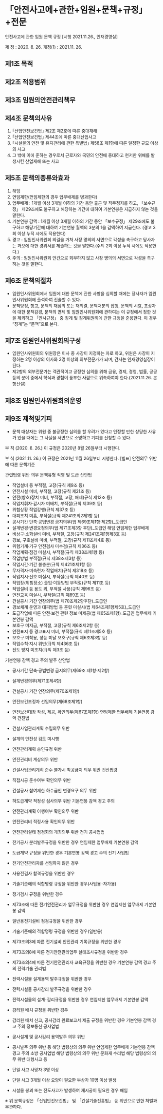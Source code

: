 # 「안전사고에+관한+임원+문책+규정」+전문

안전사고에 관한 임원 문책 규정
[시행 2021.11.26., 인재경영실]

제   정 : 2020. 8. 26.
개정(1) : 2021.11. 26.

## 제1조 목적

## 제2조 적용범위

## 제3조 임원의안전관리책무

## 제4조 문책의사유
  1. &#65378;산업안전보건법&#65379; 제2조 제2호에 따른 중대재해
  2. &#65378;산업안전보건법&#65379; 제44조에 따른 중대산업사고
  3. &#65378;시설물의 안전 및 유지관리에 관한 특별법&#65379; 제58조 제1항에 따른 일정한 규모 이상의 사고
  4. 그 밖에 이에 준하는 경우로서 근로자와 국민의 안전에 중대하고 현저한 위해를 발생시킨 산업재해 또는 사고
## 제5조 문책의종류와효과
  1. 해임
  2. 연임제한(연임제한의 경우 업무배제를 병과한다)
  3. 업무배제 : 1개월 이상 3개월 이하의 기간 동안 출근 및 직무정지를 하고, 「보수규정」 제29조에도 불구하고 해당하는 기간에 대하여 기본연봉은 지급하지 않는 것을 말한다.
  4. 기본연봉 감액 : 1개월 이상 3개월 이하의 기간 동안 「보수규정」 제29조에도 불구하고 해당기간에 대하여 기본연봉 월액의 3분의 1을 감액하여 지급한다. (경고 3회 이상 누적 시에도 적용한다)
  5. 경고 : 임원인사위원회 의결을 거쳐 사장 명의의 서면으로 각성을 촉구하고 당사자는 과오에 대한 경위서를 제출하는 것을 말한다.(주의 2회 이상 누적 시에도 적용한다.)
  6. 주의 : 임원인사위원회 안건으로 회부하지 않고 사장 명의의 서면으로 각성을 촉구하는 것을 말한다.

## 제6조 문책의절차
- 임원인사위원회에서 임원에 대한 문책에 관한 사항을 심의할 때에는 당사자가 임원인사위원회에 출석하여 진술할 수 있다.
- 문책양정, 항고, 문책의 재심의 또는 재의결, 문책처분의 집행, 문책의 시효, 포상자에 대한 문책감경, 문책의 면제 및 임원인사위원회에 관하여는 이 규정에서 정한 것을 제외하고 「인사규정」 중 징계 및 징계위원회에 관한 규정을 준용한다. 이 경우 “징계”는 “문책”으로 본다.

## 제7조 임원인사위원회의구성
- 임원인사위원회의 위원장은 이사 중 사장이 지정하는 자로 하고, 위원은 사장이 지정하는 2명 이상의 이사와 2명 이상의 외부전문가가 되며, 간사는 인재경영실장이 된다.
- 제2항의 외부전문가는 객관적이고 공정한 심의를 위해 금융, 경제, 경영, 법률, 공공 등의 분야 중에서 학식과 경험이 풍부한 사람으로 위촉하여야 한다.(2021.11.26. 본항신설)

## 제8조 임원인사위원회의운영

## 제9조 제척및기피
- 문책 대상자는 위원 중 불공정한 심의를 할 우려가 있다고 인정할 만한 상당한 사유가 있을 때에는 그 사실을 서면으로 소명하고 기피를 신청할 수 있다.

부      칙 (2020. 8. 26.)
이 규정은 2020년 8월 26일부터 시행한다.

부      칙 (2021.11. 26.)
이 규정은 2021년 11월 26일부터 시행한다.
[별표]
안전의무 위반에 따른 문책기준

관련법령
위반 의무
문책유형
직영
및
도급
산안법

- 작업설비 등 부적절, 고장(규칙 제9조 등)
- 안전시설 미비, 부적절, 고장(규칙 제21조 등)
- 안전(방호)장치 미비, 부적절, 고장, 해제(규칙 제12조 등)
- 작업지휘자·감시자 미배치, 부적절(규칙 제39조 등)
- 위험상황 작업강행(규칙 제37조 등)
- 대피조치 미흡, 부적절(규칙 제241조의2제1항 등)
- 공사기간 단축·공법변경 금지의무(법 제69조제1항·제2항)_도급인
- 설계변경·변경요청의무(법 제71조제3항 후단)_도급인
해임
연임제한
업무배제
- 비상구·소화설비 미비, 부적절, 고장(규칙 제241조제1항제3호 등)
- 경보, 구호설비 미비, 부적절, 고장(규칙 제11조제4호 등)
- 위험기계·기구 안전검사 미수검(규칙 제36조 등)
- 작업계획·점검 미실시, 부적절(규칙 제38조제1항 등)
- 작업방법 부적절(규칙 제38조제3항 등)
- 작업시간·기간 불충분(규칙 제421조제1항 등)
- 무자격자·미숙련자 작업배치(규칙 제318조 등)
- 작업지시·신호 미실시, 부적절(규칙 제40조 등)
- 작업장(위험장소) 출입·이동방법 부적절(규칙 제11조 등)
- 작업설비 등 용도 외, 부적절 사용(규칙 제96조 등)
- 안전교육 미실시, 부적절(규칙 제89조 등)
- 건설공사 기간 연장의무(법 제70조제2항후단)_도급인
- 경보체계 운영과 대피방법 등 훈련 미실시(법 제64조제1항제5호)_도급인
- 도급작업에 따른 안전·보건 관련 정보 미제공(법 제65조제1항)_도급인
업무배제
기본연봉 감액
- 보호구 미지급, 부적절, 고장(규칙 제6조제2항 등)
- 안전표지 등 경고표시 미비, 부적절(규칙 제11조제5호 등)
- 보호구 미착용, 성능 미달 보호구(규칙 제6조제3항 등)
- 작업수칙·지시 위반(규칙 제436조 등)
- 전도 방지 미조치(규칙 제3조 등)

기본연봉 감액
경고
주의
발주
산안법
- 공사기간 단축·공법변경 금지의무(제69조 제1항·제2항)
- 설계변경의무(제71조제4항)
- 건설공사 기간 연장의무(제70조제1항)
- 안전보건조정자 선임의무(제68조제1항)
- 안전보건대장 작성, 제공, 확인의무(제67조제1항)
연임제한
업무배제
기본연봉 감액
건진법
- 건설사업관리계획 수립의무 위반
- 설계의 안전성 검토 미시행
- 안전관리계획 승인규정 위반
- 안전관리비 계상의무 위반
- 건설사업관리계획 준수 불가시 착공금지 의무 위반
건산법령
- 직접시공 준수여부 확인의무 위반
- 건설공사 참여제한 하수급인 변경요구 의무 위반
- 하도급계약 적정성 심사의무 위반
기본연봉 감액
경고
주의
- 안전관리계획 이행여부 확인의무 위반
- 안전관리비 적정사용 확인의무 위반
- 안전관리실태 점검회의 개최의무 위반
전기
공사업법
- 전기공사 분리발주규정을 위반한 경우
연임제한
업무배제
기본연봉 감액
- 도급계약 규정을 위반한 경우
기본연봉 감액
경고
주의
전기
사업법
- 전기안전관리자를 선임하지 않은 경우
- 사용전검사 합격규정을 위반한 경우
- 기술기준에의 적합명령 규정을 위반한 경우(사업용&#65381;자가용)
- 정기검사 규정을 위반한 경우
- 제73조에 따른 전기안전관리자 업무규정을 위반한 경우
연임제한
업무배제
기본연봉 감액
- 일반용전기설비 점검규정을 위반한 경우
- 기술기준에의 적합명령 규정을 위반한 경우(일반용)
- 제73조의3에 따른 전기설비 안전관리 기록규정을 위반한 경우
- 제73조의8에 따른 전기안전관리업무 실태조사규정을 위반한 경우
- 제73조의4에 따른 전기안전관리자 교육규정을 위반한 경우
기본연봉 감액
경고
주의
전력기술
관리법
- 전력시설물 설계용역 발주규정을 위반한 경우
- 전력시설물 공사감리 발주규정을 위반한 경우
- 전력시설물의 설계&#65381;감리규정을 위반한 경우
연임제한
업무배제
기본연봉 감액
- 감리원 배치 규정을 위반한 경우
- 감리원 배치 신고, 공사감리 완료보고서 제출 규정을 위반한 경우
기본연봉 감액
경고
주의
정보통신
공사업법
- 공사설계 및 공사감리 용역발주 의무 위반
- 공사발주 의무 위반 등 해당 법령상의 의무 위반
연임제한
업무배제
기본연봉 감액
경고
주의
소방
공사업법
해당 법령상의 의무 위반
문화재
수리법
해당 법령상의 의무 위반
대형사고 등

- 단일 사고 사망자 3명 이상
- 단일 사고 3개월 이상 요양이 필요한 부상자 10명 이상 발생
- 시설물 붕괴 또는 전도사고가 발생하여 재시공이 필요한 경우
해임

※ 위 문책규정은 「산업안전보건법」 및 「건설기술진흥법」 등 위반으로 인한 처벌과 무관하다.
